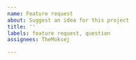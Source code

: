 ```yaml
---
name: Feature request
about: Suggest an idea for this project
title: ''
labels: feature request, question
assignees: TheMoksej

---
```



